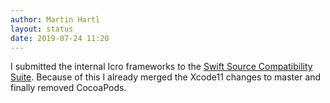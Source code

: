 ```yaml
---
author: Martin Hartl
layout: status
date: 2019-07-24 11:20
---
```

I submitted the internal Icro frameworks to the 
[Swift Source Compatibility Suite](https://github.com/apple/swift-source-compat-suite). Because of this I already merged the Xcode11 changes to master and finally removed CocoaPods.